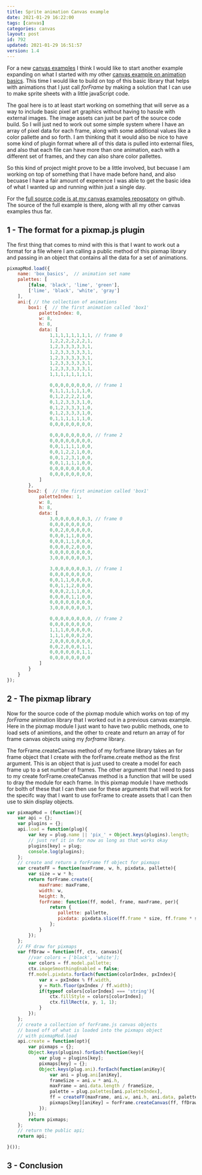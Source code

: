```yaml
---
title: Sprite animation Canvas example
date: 2021-01-29 16:22:00
tags: [canvas]
categories: canvas
layout: post
id: 792
updated: 2021-01-29 16:51:57
version: 1.4
---
```


For a new [canvas examples](/2020/03/23/canvas-example/) I think I would like to start another example expanding on what I started with my other [canvas example on animation basics](/2019/10/10/canvas-example-animation-basics/). This time I would like to build on top of this basic library that helps with animations that I just call _forFrame_ by making a solution that I can use to make sprite sheets with a little javaScript code.

The goal here is to at least start working on something that will serve as a way to include basic pixel art graphics without having to hassle with external images. The image assets can just be part of the source code build. So I will just ned to work out some simple system where I have an array of pixel data for each frame, along with some additional values like a color pallette and so forth. I am thinking that it would also be nice to have some kind of plugin format where all of this data is pulled into external files, and also that each file can have more than one animation, each with a different set of frames, and they can also share color pallettes.

So this kind of project might prove to be a little involved, but becuase I am working on top of something that I have made before hand, and also becuase I have a fair amount of experence I was able to get the basic idea of what I wanted up and running within just a single day.

<!-- more -->

For the [full source code is at my canvas examples reposatory](https://github.com/dustinpfister/canvas-examples/tree/master/forpost/canvas-example-animation-pixmaps) on github. The source of the full example is there, along with all my other canvas examples thus far.

## 1 - The format for a pixmap.js plugin

The first thing that comes to mind with this is that I want to work out a format for a file where I am calling a public method of this pixmap library and passing in an object that contains all the data for a set of animations.

```js
pixmapMod.load({
    name: 'box_basics',  // animation set name
    palettes: [
        [false, 'black', 'lime', 'green'],
        ['lime', 'black', 'white', 'gray']
    ],
    ani:{ // the collection of animations
        box1: {  // the first animation called 'box1'
            paletteIndex: 0,
            w: 8,
            h: 8,
            data: [
                1,1,1,1,1,1,1,1, // frame 0
                1,2,2,2,2,2,2,1,
                1,2,3,3,3,3,3,1,
                1,2,3,3,3,3,3,1,
                1,2,3,3,3,3,3,1,
                1,2,3,3,3,3,3,1,
                1,2,3,3,3,3,3,1,
                1,1,1,1,1,1,1,1,

                0,0,0,0,0,0,0,0, // frame 1
                0,1,1,1,1,1,1,0,
                0,1,2,2,2,2,1,0,
                0,1,2,3,3,3,1,0,
                0,1,2,3,3,3,1,0,
                0,1,2,3,3,3,1,0,
                0,1,1,1,1,1,1,0,
                0,0,0,0,0,0,0,0,

                0,0,0,0,0,0,0,0, // frame 2
                0,0,0,0,0,0,0,0,
                0,0,1,1,1,1,0,0,
                0,0,1,2,2,1,0,0,
                0,0,1,2,3,1,0,0,
                0,0,1,1,1,1,0,0,
                0,0,0,0,0,0,0,0,
                0,0,0,0,0,0,0,0,
            ]
        },
        box2: {  // the first animation called 'box1'
            paletteIndex: 1,
            w: 8,
            h: 8,
            data: [
                3,0,0,0,0,0,0,3, // frame 0
                0,0,0,0,0,0,0,0,
                0,0,2,0,0,0,0,0,
                0,0,0,1,1,0,0,0,
                0,0,0,1,1,0,0,0,
                0,0,0,0,2,0,0,0,
                0,0,0,0,0,0,0,0,
                3,0,0,0,0,0,0,3,

                3,0,0,0,0,0,0,3, // frame 1
                0,0,0,0,0,0,0,0,
                0,0,1,1,0,0,0,0,
                0,0,1,1,2,0,0,0,
                0,0,0,2,1,1,0,0,
                0,0,0,0,1,1,0,0,
                0,0,0,0,0,0,0,0,
                3,0,0,0,0,0,0,3,

                0,0,0,0,0,0,0,0, // frame 2
                0,0,0,0,0,0,0,0,
                1,1,1,0,0,0,0,0,
                1,1,1,0,0,0,2,0,
                2,0,0,0,0,0,0,0,
                0,0,2,0,0,0,1,1,
                0,0,0,0,0,0,1,1,
                0,0,0,0,0,0,0,0
            ]
        }
    }
});
```

## 2 - The pixmap library

Now for the source code of the pixmap module which works on top of my _forFrame_ animation library that I worked out in a previous canvas example. Here in the pixmap module I just want to have two public methods, one to load sets of animtions, and the other to create and return an array of for frame canvas objects using my _forframe_ library.

The forFrame.createCanvas method of my forframe library takes an for frame object that I create with the forFrame.create method as the first argument. This is an object that is just used to create a model for each frame up to a set number of frames. The other argument that I need to pass to my create forFrame.createCanvas method is a function that will be used to dray the module for each frame. In this pixmap module I have methods for bolth of these that I can then use for these arguments that will work for the specifc way that I want to use forFrame to create assets that I can then use to skin display objects.

```js
var pixmapMod = (function(){
    var api = {};
    var plugins = {};
    api.load = function(plug){
        var key = plug.name || 'pix_' + Object.keys(plugins).length;
        // just ref it in for now as long as that works okay
        plugins[key] = plug;
        console.log(plugins);
    };
    // create and return a forFrame ff object for pixmaps
    var createFF = function(maxFrame, w, h, pixdata, pallette){
        var size = w * h;
        return forFrame.create({
            maxFrame: maxFrame,
            width: w,
            height: h,
            forFrame: function(ff, model, frame, maxFrame, per){
                return {
                   pallette: pallette,
                   pixdata: pixdata.slice(ff.frame * size, ff.frame * size + size)
                };
            }
        });
    };
    // FF draw for pixmaps
    var ffDraw = function(ff, ctx, canvas){
        //var colors = ['black', 'white'];
        var colors = ff.model.pallette;
        ctx.imageSmoothingEnabled = false;
        ff.model.pixdata.forEach(function(colorIndex, pxIndex){
            var x = pxIndex % ff.width,
            y = Math.floor(pxIndex / ff.width);
            if(typeof colors[colorIndex] === 'string'){
                ctx.fillStyle = colors[colorIndex];
                ctx.fillRect(x, y, 1, 1);
            }
        });
    };
    // create a collection of forFrame.js canvas objects
    // based off of what is loaded into the pixmaps object 
    // with pixmapMod.load
    api.create = function(opt){
        var pixmaps = {};
        Object.keys(plugins).forEach(function(key){
            var plug = plugins[key];
            pixmaps[key] = {};
            Object.keys(plug.ani).forEach(function(aniKey){
                var ani = plug.ani[aniKey],
                frameSize = ani.w * ani.h,
                maxFrame = ani.data.length / frameSize,
                palette = plug.palettes[ani.paletteIndex],
                ff = createFF(maxFrame, ani.w, ani.h, ani.data, palette);
                pixmaps[key][aniKey] = forFrame.createCanvas(ff, ffDraw);
            });
        });
        return pixmaps;
    };
    // return the public api;
    return api;

}());
```

## 3 - Conclusion

